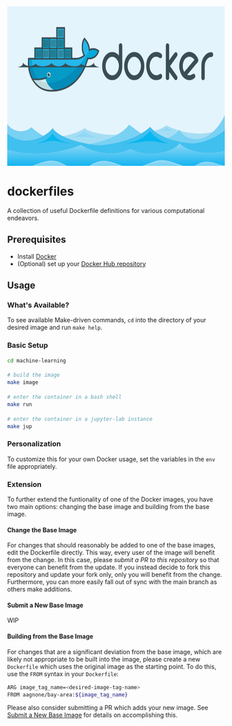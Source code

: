 <img src=etc/docker.png width=705 height=369 />

# dockerfiles
A collection of useful Dockerfile definitions for various computational endeavors.

## Prerequisites
- Install [Docker](https://docs.docker.com/install)
- (Optional) set up your [Docker Hub repository](https://hub.docker.com/)

## Usage

### What's Available?
To see available Make-driven commands, `cd` into the directory of your desired image and run `make help`.

### Basic Setup
```bash
cd machine-learning

# build the image
make image

# enter the container in a bash shell
make run

# enter the container in a jupyter-lab instance
make jup
```

### Personalization
To customize this for your own Docker usage, set the variables in the `env` file appropriately.

### Extension
To further extend the funtionality of one of the Docker images, you have two main options: changing the base image and building from the base image.

#### Change the Base Image
For changes that should reasonably be added to one of the base images, edit the Dockerfile directly. This way, every user of the image will benefit from the change. In this case, please _submit a PR to this repository_ so that everyone can benefit from the update. If you instead decide to fork this repository and update your fork only, only you will benefit from the change. Furthermore, you can more easily fall out of sync with the main branch as others make additions.

#### Submit a New Base Image
WIP

#### Building from the Base Image
For changes that are a significant deviation from the base image, which are likely not appropriate to be built into the image, please create a new `Dockerfile` which uses the original image as the starting point. To do this, use the `FROM` syntax in your `Dockerfile`:
```bash
ARG image_tag_name=<desired-image-tag-name>
FROM aagnone/bay-area:${image_tag_name}
```
Please also consider submitting a PR which adds your new image. See [Submit a New Base Image](#submit-a-new-base-image) for details on accomplishing this.
